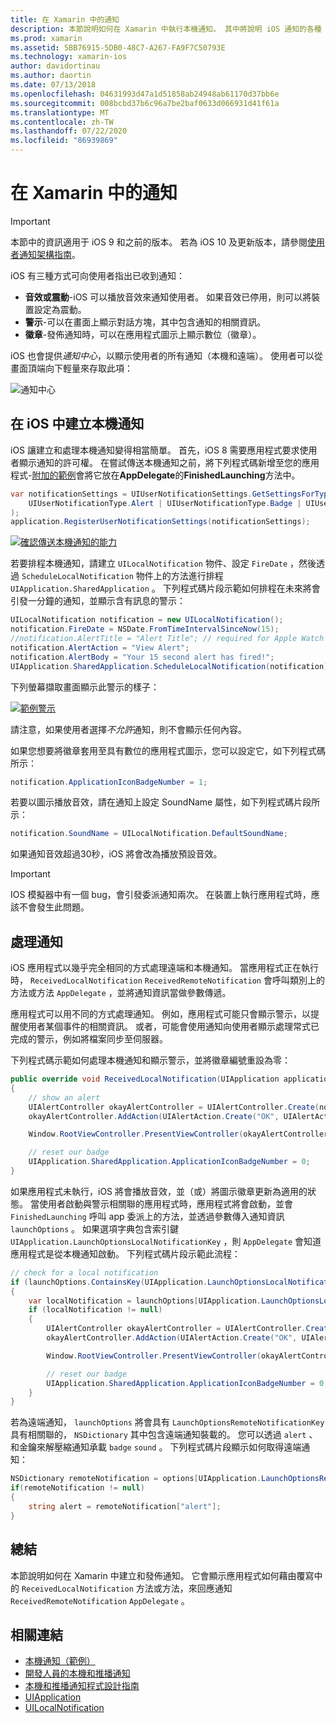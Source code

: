 ```yaml
---
title: 在 Xamarin 中的通知
description: 本節說明如何在 Xamarin 中執行本機通知。 其中將說明 iOS 通知的各種 UI 元素，並討論與建立和顯示通知相關的 API。
ms.prod: xamarin
ms.assetid: 5BB76915-5DB0-48C7-A267-FA9F7C50793E
ms.technology: xamarin-ios
author: davidortinau
ms.author: daortin
ms.date: 07/13/2018
ms.openlocfilehash: 04631993d47a1d51858ab24948ab61170d37bb6e
ms.sourcegitcommit: 008bcbd37b6c96a7be2baf0633d066931d41f61a
ms.translationtype: MT
ms.contentlocale: zh-TW
ms.lasthandoff: 07/22/2020
ms.locfileid: "86939869"
---
```

# <a name="notifications-in-xamarinios"></a>在 Xamarin 中的通知

> [!IMPORTANT]
> 本節中的資訊適用于 iOS 9 和之前的版本。 若為 iOS 10 及更新版本，請參閱[使用者通知架構指南](~/ios/platform/user-notifications/index.md)。

iOS 有三種方式可向使用者指出已收到通知：

- **音效或震動**-iOS 可以播放音效來通知使用者。 如果音效已停用，則可以將裝置設定為震動。
- **警示**-可以在畫面上顯示對話方塊，其中包含通知的相關資訊。
- **徽章**-發佈通知時，可以在應用程式圖示上顯示數位（徽章）。

iOS 也會提供*通知中心*，以顯示使用者的所有通知（本機和遠端）。 使用者可以從畫面頂端向下輕量來存取此項：

![通知中心](local-notifications-in-ios-images/image13.png "通知中心")

## <a name="creating-local-notifications-in-ios"></a>在 iOS 中建立本機通知

iOS 讓建立和處理本機通知變得相當簡單。
首先，iOS 8 需要應用程式要求使用者顯示通知的許可權。 在嘗試傳送本機通知之前，將下列程式碼新增至您的應用程式-[附加的範例](https://docs.microsoft.com/samples/xamarin/ios-samples/localnotifications)會將它放在**AppDelegate**的**FinishedLaunching**方法中。

```csharp
var notificationSettings = UIUserNotificationSettings.GetSettingsForTypes(
    UIUserNotificationType.Alert | UIUserNotificationType.Badge | UIUserNotificationType.Sound, null
);
application.RegisterUserNotificationSettings(notificationSettings);
```

[![確認傳送本機通知的能力](local-notifications-in-ios-images/image0-sml.png "確認傳送本機通知的能力")](local-notifications-in-ios-images/image0.png#lightbox)

若要排程本機通知，請建立 `UILocalNotification` 物件、設定 `FireDate` ，然後透過 `ScheduleLocalNotification` 物件上的方法進行排程 `UIApplication.SharedApplication` 。 下列程式碼片段示範如何排程在未來將會引發一分鐘的通知，並顯示含有訊息的警示：

```csharp
UILocalNotification notification = new UILocalNotification();
notification.FireDate = NSDate.FromTimeIntervalSinceNow(15);
//notification.AlertTitle = "Alert Title"; // required for Apple Watch notifications
notification.AlertAction = "View Alert";
notification.AlertBody = "Your 15 second alert has fired!";
UIApplication.SharedApplication.ScheduleLocalNotification(notification);
```

下列螢幕擷取畫面顯示此警示的樣子：

[![範例警示](local-notifications-in-ios-images/image2-sml.png)](local-notifications-in-ios-images/image2.png#lightbox)

請注意，如果使用者選擇*不允許*通知，則不會顯示任何內容。

如果您想要將徽章套用至具有數位的應用程式圖示，您可以設定它，如下列程式碼所示：

```csharp
notification.ApplicationIconBadgeNumber = 1;
```

若要以圖示播放音效，請在通知上設定 SoundName 屬性，如下列程式碼片段所示：

```csharp
notification.SoundName = UILocalNotification.DefaultSoundName;
```

如果通知音效超過30秒，iOS 將會改為播放預設音效。

> [!IMPORTANT]
> IOS 模擬器中有一個 bug，會引發委派通知兩次。 在裝置上執行應用程式時，應該不會發生此問題。

## <a name="handling-notifications"></a>處理通知

iOS 應用程式以幾乎完全相同的方式處理遠端和本機通知。 當應用程式正在執行時， `ReceivedLocalNotification` `ReceivedRemoteNotification` 會呼叫類別上的方法或方法 `AppDelegate` ，並將通知資訊當做參數傳遞。

應用程式可以用不同的方式處理通知。 例如，應用程式可能只會顯示警示，以提醒使用者某個事件的相關資訊。 或者，可能會使用通知向使用者顯示處理常式已完成的警示，例如將檔案同步至伺服器。

下列程式碼示範如何處理本機通知和顯示警示，並將徽章編號重設為零：

```csharp
public override void ReceivedLocalNotification(UIApplication application, UILocalNotification notification)
{
    // show an alert
    UIAlertController okayAlertController = UIAlertController.Create(notification.AlertAction, notification.AlertBody, UIAlertControllerStyle.Alert);
    okayAlertController.AddAction(UIAlertAction.Create("OK", UIAlertActionStyle.Default, null));

    Window.RootViewController.PresentViewController(okayAlertController, true, null);

    // reset our badge
    UIApplication.SharedApplication.ApplicationIconBadgeNumber = 0;
}
```

如果應用程式未執行，iOS 將會播放音效，並（或）將圖示徽章更新為適用的狀態。 當使用者啟動與警示相關聯的應用程式時，應用程式將會啟動，並會 `FinishedLaunching` 呼叫 app 委派上的方法，並透過參數傳入通知資訊 `launchOptions` 。 如果選項字典包含索引鍵 `UIApplication.LaunchOptionsLocalNotificationKey` ，則 `AppDelegate` 會知道應用程式是從本機通知啟動。 下列程式碼片段示範此流程：

```csharp
// check for a local notification
if (launchOptions.ContainsKey(UIApplication.LaunchOptionsLocalNotificationKey))
{
    var localNotification = launchOptions[UIApplication.LaunchOptionsLocalNotificationKey] as UILocalNotification;
    if (localNotification != null)
    {
        UIAlertController okayAlertController = UIAlertController.Create(localNotification.AlertAction, localNotification.AlertBody, UIAlertControllerStyle.Alert);
        okayAlertController.AddAction(UIAlertAction.Create("OK", UIAlertActionStyle.Default, null));

        Window.RootViewController.PresentViewController(okayAlertController, true, null);

        // reset our badge
        UIApplication.SharedApplication.ApplicationIconBadgeNumber = 0;
    }
}
```

若為遠端通知， `launchOptions` 將會具有 `LaunchOptionsRemoteNotificationKey` 具有相關聯的， `NSDictionary` 其中包含遠端通知裝載的。 您可以透過 `alert` 、和金鑰來解壓縮通知承載 `badge` `sound` 。 下列程式碼片段顯示如何取得遠端通知：

```csharp
NSDictionary remoteNotification = options[UIApplication.LaunchOptionsRemoteNotificationKey];
if(remoteNotification != null)
{
    string alert = remoteNotification["alert"];
}
```

## <a name="summary"></a>總結

本節說明如何在 Xamarin 中建立和發佈通知。 它會顯示應用程式如何藉由覆寫中的 `ReceivedLocalNotification` 方法或方法，來回應通知 `ReceivedRemoteNotification` `AppDelegate` 。

## <a name="related-links"></a>相關連結

- [本機通知（範例）](https://docs.microsoft.com/samples/xamarin/ios-samples/localnotifications)
- [開發人員的本機和推播通知](https://developer.apple.com/notifications/)
- [本機和推播通知程式設計指南](https://developer.apple.com/library/prerelease/content/documentation/NetworkingInternet/Conceptual/RemoteNotificationsPG/)
- [UIApplication](https://docs.microsoft.com/dotnet/api/uikit.uiapplication)
- [UILocalNotification](https://docs.microsoft.com/dotnet/api/uikit.UILocalNotification)

